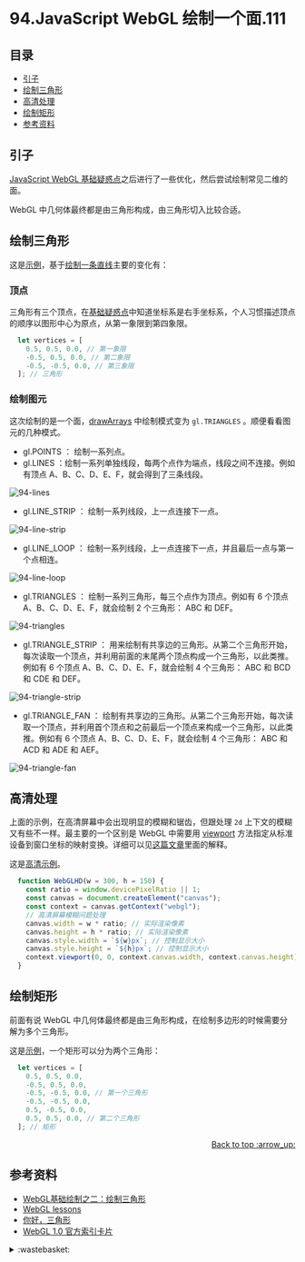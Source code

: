# 94.JavaScript WebGL 绘制一个面.111
## <a name="index"></a> 目录
- [引子](#start)
- [绘制三角形](#triangle)
- [高清处理](#hd)
- [绘制矩形](#rectangle)
- [参考资料](#reference)

## <a name="start"></a> 引子
[JavaScript WebGL 基础疑惑点][url-pre]之后进行了一些优化，然后尝试绘制常见二维的面。

WebGL 中几何体最终都是由三角形构成，由三角形切入比较合适。

## <a name="triangle"></a> 绘制三角形
这是[示例][url-9]，基于[绘制一条直线][url-5]主要的变化有：

### 顶点
三角形有三个顶点，在[基础疑惑点][url-pre]中知道坐标系是右手坐标系，个人习惯描述顶点的顺序以图形中心为原点，从第一象限到第四象限。
```js
  let vertices = [
    0.5, 0.5, 0.0, // 第一象限
    -0.5, 0.5, 0.0, // 第二象限
    -0.5, -0.5, 0.0, // 第三象限
  ]; // 三角形
```

### 绘制图元
这次绘制的是一个面，[drawArrays][url-6] 中绘制模式变为 `gl.TRIANGLES` 。顺便看看图元的几种模式。

- gl.POINTS ： 绘制一系列点。
- gl.LINES ：绘制一系列单独线段，每两个点作为端点，线段之间不连接。例如有顶点 A、B、C、D、E、F，就会得到了三条线段。

![94-lines][url-local-1]

- gl.LINE_STRIP ： 绘制一系列线段，上一点连接下一点。

![94-line-strip][url-local-2]

- gl.LINE_LOOP ： 绘制一系列线段，上一点连接下一点，并且最后一点与第一个点相连。

![94-line-loop][url-local-3]

- gl.TRIANGLES ： 绘制一系列三角形，每三个点作为顶点。例如有 6 个顶点 A、B、C、D、E、F，就会绘制 2 个三角形： ABC 和 DEF。

![94-triangles][url-local-4]

- gl.TRIANGLE_STRIP ： 用来绘制有共享边的三角形。从第二个三角形开始，每次读取一个顶点，并利用前面的末尾两个顶点构成一个三角形，以此类推。例如有 6 个顶点 A、B、C、D、E、F，就会绘制 4 个三角形： ABC 和 BCD 和 CDE 和 DEF。

![94-triangle-strip][url-local-5]

- gl.TRIANGLE_FAN ： 绘制有共享边的三角形。从第二个三角形开始，每次读取一个顶点，并利用首个顶点和之前最后一个顶点来构成一个三角形，以此类推。例如有 6 个顶点 A、B、C、D、E、F，就会绘制 4 个三角形： ABC 和 ACD 和 ADE 和 AEF。

![94-triangle-fan][url-local-6]

## <a name="hd"></a> 高清处理
上面的示例，在高清屏幕中会出现明显的模糊和锯齿，但跟处理 `2d` 上下文的模糊又有些不一样。最主要的一个区别是 WebGL 中需要用 [viewport][url-8] 方法指定从标准设备到窗口坐标的映射变换。详细可以见[这篇文章][url-7]里面的解释。

这是[高清示例][url-10]。

```js
  function WebGLHD(w = 300, h = 150) {
    const ratio = window.devicePixelRatio || 1;
    const canvas = document.createElement("canvas");
    const context = canvas.getContext("webgl");
    // 高清屏幕模糊问题处理
    canvas.width = w * ratio; // 实际渲染像素
    canvas.height = h * ratio; // 实际渲染像素
    canvas.style.width = `${w}px`; // 控制显示大小
    canvas.style.height = `${h}px`; // 控制显示大小
    context.viewport(0, 0, context.canvas.width, context.canvas.height);
  }
```

## <a name="rectangle"></a> 绘制矩形
前面有说 WebGL 中几何体最终都是由三角形构成，在绘制多边形的时候需要分解为多个三角形。

这是[示例][url-11]，一个矩形可以分为两个三角形：
```js
  let vertices = [
    0.5, 0.5, 0.0,
    -0.5, 0.5, 0.0,
    -0.5, -0.5, 0.0, // 第一个三角形
    -0.5, -0.5, 0.0,
    0.5, -0.5, 0.0,
    0.5, 0.5, 0.0, // 第二个三角形
  ]; // 矩形
```

<div align="right"><a href="#index">Back to top :arrow_up:</a></div>


## <a name="reference"></a> 参考资料
- [WebGL基础绘制之二：绘制三角形][url-4]
- [WebGL lessons][url-2]
- [你好，三角形][url-3]
- [WebGL 1.0 官方索引卡片][url-1]

[url-pre]:https://github.com/XXHolic/segment/issues/110
[url-1]:https://www.khronos.org/files/webgl/webgl-reference-card-1_0.pdf
[url-2]:https://webglfundamentals.org/
[url-3]:https://learnopengl-cn.github.io/01%20Getting%20started/04%20Hello%20Triangle/
[url-4]:http://www.jiazhengblog.com/blog/2016/02/19/2910/
[url-5]:https://github.com/XXHolic/segment/issues/109
[url-6]:https://developer.mozilla.org/en-US/docs/Web/API/WebGLRenderingContext/drawArrays
[url-7]:https://webglfundamentals.org/webgl/lessons/webgl-resizing-the-canvas.html
[url-8]:https://developer.mozilla.org/en-US/docs/Web/API/WebGLRenderingContext/viewport
[url-9]:https://xxholic.github.io/lab/segment/94/blur.html
[url-10]:https://xxholic.github.io/lab/segment/94/index.html
[url-11]:https://xxholic.github.io/lab/segment/94/rectangle.html


[url-local-1]:../images/94/1.png
[url-local-2]:../images/94/2.png
[url-local-3]:../images/94/3.png
[url-local-4]:../images/94/4.png
[url-local-5]:../images/94/5.png
[url-local-6]:../images/94/6.png

<details>
<summary>:wastebasket:</summary>

最近看了法国的一部作品《迪莉莉冒险记》，里面人物华丽的服饰和建筑真是美。
故事表达了一种积极向上的态度，但剧情里面碰到的人都是非富即贵，有点难以说服。

</details>

